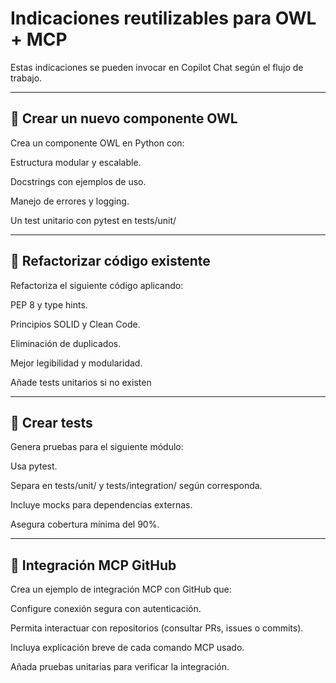 # Indicaciones reutilizables para OWL + MCP

Estas indicaciones se pueden invocar en Copilot Chat según el flujo de trabajo.

---

## 🚀 Crear un nuevo componente OWL
Crea un componente OWL en Python con:

Estructura modular y escalable.

Docstrings con ejemplos de uso.

Manejo de errores y logging.

Un test unitario con pytest en tests/unit/


---

## 🔄 Refactorizar código existente

Refactoriza el siguiente código aplicando:

PEP 8 y type hints.

Principios SOLID y Clean Code.

Eliminación de duplicados.

Mejor legibilidad y modularidad.

Añade tests unitarios si no existen


---

## 🧪 Crear tests

Genera pruebas para el siguiente módulo:

Usa pytest.

Separa en tests/unit/ y tests/integration/ según corresponda.

Incluye mocks para dependencias externas.

Asegura cobertura mínima del 90%.


---

## 🔗 Integración MCP GitHub

Crea un ejemplo de integración MCP con GitHub que:

Configure conexión segura con autenticación.

Permita interactuar con repositorios (consultar PRs, issues o commits).

Incluya explicación breve de cada comando MCP usado.

Añada pruebas unitarias para verificar la integración.